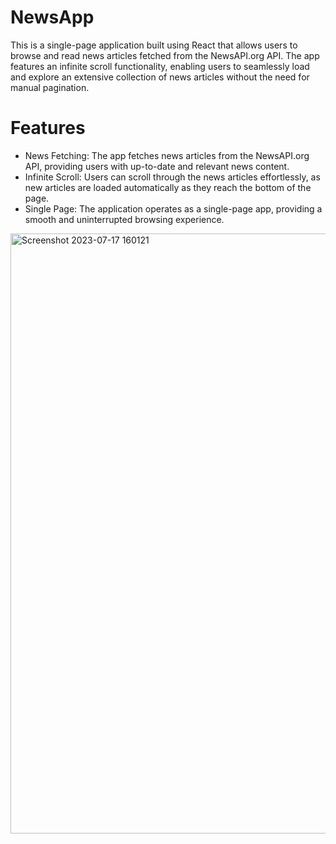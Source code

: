 # NewsApp
This is a single-page application built using React that allows users to browse and read news articles fetched from the NewsAPI.org API. The app features an infinite scroll functionality, enabling users to seamlessly load and explore an extensive collection of news articles without the need for manual pagination.

# Features
- News Fetching: The app fetches news articles from the NewsAPI.org API, providing users with up-to-date and relevant news content.
- Infinite Scroll: Users can scroll through the news articles effortlessly, as new articles are loaded automatically as they reach the bottom of the page.
- Single Page: The application operates as a single-page app, providing a smooth and uninterrupted browsing experience.

<img width="960" alt="Screenshot 2023-07-17 160121" src="https://github.com/sanyam40/NewsApp/assets/87993985/c1836961-b82d-4408-97c1-0503046ce0f4">
